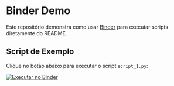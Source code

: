 # Binder Demo

Este repositório demonstra como usar [Binder](https://mybinder.org) para executar scripts diretamente do README.

## Script de Exemplo
Clique no botão abaixo para executar o script `script_1.py`:

[![Executar no Binder](https://mybinder.org/badge_logo.svg)](https://mybinder.org/v2/gh/govinda777/binder-demo/main?filepath=script_1.py)


## 